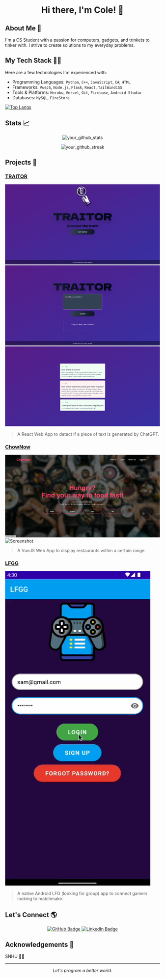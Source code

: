 <!-- Header -->
<h1 align="center">Hi there, I'm Cole! 👋</h1>

<!-- Introduction -->
## About Me 📖
I'm a CS Student with a passion for computers, gadgets, and trinkets to tinker with. I strive to create solutions to my everyday problems.

<!-- Tech Stack -->
## My Tech Stack 👨‍💻
Here are a few technologies I'm experienced with:

- Programming Languages: `Python`, `C++`, `JavaScript`, `C#`, `HTML`
- Frameworks: `VueJS`, `Node.js`, `Flask`, `React`, `TailWindCSS`
- Tools & Platforms: `Heroku`, `Vercel`, `Git`, `Firebase`, `Android Studio`
- Databases: `MySQL`, `FireStore`

[![Top Langs](https://github-readme-stats.vercel.app/api/top-langs/?username=ColeGarboski)](https://github.com/anuraghazra/github-readme-stats)

<!-- Stats -->
## Stats 📈
<p align="center">
  <img src="https://github-readme-stats.vercel.app/api?username=ColeGarboski&show_icons=true&theme=radical" alt="your_github_stats">
</p>

<!-- Streak Stats -->
<p align="center">
  <img src="https://github-readme-streak-stats.herokuapp.com/?user=ColeGarboski&theme=dark" alt="your_github_streak">
</p>

<!-- Projects -->
## Projects 💼

### [TRAITOR](https://github.com/ColeGarboski/TRAITOR)
![Screenshot](traitorsplash.png)
![Screenshot](traitorhome.png)
![Screenshot](traitorresult.png)
> A React Web App to detect if a piece of text is generated by ChatGPT. 

### [ChowNow](https://github.com/ColeGarboski/ChowNow)
![Screenshot](chownowhome.png)
![Screenshot](chownowfood.png)
> A VueJS Web App to display restaurants within a certain range.

### [LFGG](https://github.com/ColeGarboski/LFGG)
![Screenshot](lffglogin.png)
> A native Android LFG (looking for group) app to connect gamers looking to matchmake. 

<!-- Social Links -->
## Let's Connect 🌎
<p align="center">
  <!-- GitHub -->
  <a href="https://github.com/ColeGarboski">
    <img src="https://img.shields.io/badge/GitHub-100000?style=for-the-badge&logo=github&logoColor=white" alt="GitHub Badge">
  </a>
  <!-- LinkedIn -->
  <a href="https://www.linkedin.com/in/cole-garboski-03a640294/">
    <img src="https://img.shields.io/badge/LinkedIn-0077B5?style=for-the-badge&logo=linkedin&logoColor=white" alt="LinkedIn Badge">
  </a>
  <!-- Other social media -->
  <!-- Add other social media links as needed -->
</p>

<!-- Acknowledgements -->
## Acknowledgements 🙏
<!-- Show your appreciation to those who have helped you -->
SNHU 💛💙
<!-- Footer -->
---
<p align="center">
  <i>Let's program a better world.</i>
</p>
